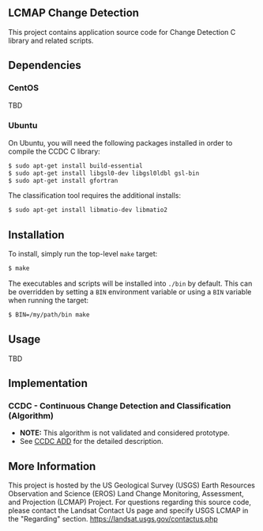 ## LCMAP Change Detection

This project contains application source code for Change Detection C library
and related scripts.

## Dependencies

### CentOS

TBD

### Ubuntu

On Ubuntu, you will need the following packages installed in order to compile the
CCDC C library:

```bash
$ sudo apt-get install build-essential
$ sudo apt-get install libgsl0-dev libgsl0ldbl gsl-bin
$ sudo apt-get install gfortran
```

The classification tool requires the additional installs:

```bash
$ sudo apt-get install libmatio-dev libmatio2
```


## Installation

To install, simply run the top-level ``make`` target:

```bash
$ make
```

The executables and scripts will be installed into ``./bin`` by default. This
can be overridden by setting a ``BIN`` environment variable or using a ``BIN``
variable when running the target:

```bash
$ BIN=/my/path/bin make
```

## Usage

TBD

## Implementation

### CCDC - Continuous Change Detection and Classification (Algorithm)

* <b>NOTE:</b> This algorithm is not validated and considered prototype.
* See [CCDC ADD](http://landsat.usgs.gov/documents/ccdc_add.pdf) for the detailed description.

## More Information

This project is hosted by the US Geological Survey (USGS) Earth Resources Observation and
Science (EROS) Land Change Monitoring, Assessment, and Projection (LCMAP) Project.
For questions regarding this source code, please contact the Landsat Contact Us page and
specify USGS LCMAP in the "Regarding" section. https://landsat.usgs.gov/contactus.php
